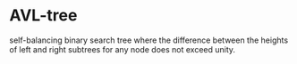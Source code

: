 # AVL-tree
 self-balancing binary search tree where the difference between the heights of left and right subtrees for any node does not exceed unity.
